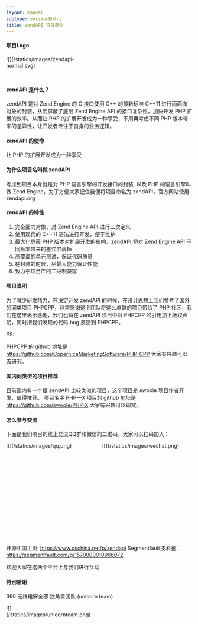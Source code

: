 ```yaml
---
layout: manual
subtype: versionEntry
title: zendAPI 项目简介
---
```

#### 项目Logo

<div style="width:240px; height: 40px; margin-bottom:40px;">![](/statics/images/zendapi-normal.svg)</div>

#### zendAPI 是什么？

zendAPI 是对 Zend Engine 的 C 接口使用 C++ 的最新标准 C++11 进行而面向对象的封装，从而屏蔽了底层 Zend Engine API 的接口复杂性，加快开发 PHP 扩展的效率。从而让 PHP 的扩展开发成为一种享受，不用再考虑不同 PHP 版本带来的差异性，让开发者专注于自身的业务逻辑。

#### zendAPI 的使命

让 PHP 的扩展开发成为一种享受

#### 为什么项目名叫做 zendAPI

考虑到项目本身就是对 PHP 语言引擎的开发接口的封装, 以及 PHP 的语言引擎叫做 Zend Engine，为了方便大家记住我便将项目命名为 zendAPI，官方网站使用 zendapi.org 

#### zendAPI 的特性

1. 完全面向对象，对 Zend Engine API 进行二次定义
2. 使用现代的 C++11 语法进行开发，便于维护
3. 最大化屏蔽 PHP 版本对扩展开发的影响，zendAPI 将对 Zend Engine API 不同版本带来的差异屏蔽掉
4. 高覆盖的单元测试，保证代码质量
5. 在封装的时候，尽最大能力保证性能
6. 致力于项目库的二进制兼容

#### 项目说明

为了减少研发精力，在决定开发 zendAPI 的时候，在设计思想上我们参考了国外的同类项目 PHPCPP，非常感谢这个团队将这么卓越的项目带给了 PHP 社区，我们在这里表示感谢，我们也将在 zendAPI 项目中对 PHPCPP 的引用加上版权声明，同时把我们发现的代码 bug 反馈到 PHPCPP。

PS:

PHPCPP 的 github 地址是： https://github.com/CopernicaMarketingSoftware/PHP-CPP 大家有兴趣可以去研究。

#### 国内同类型的项目推荐
目前国内有一个跟 zendAPI 比较类似的项目，这个项目是 swoole 项目作者开发，值得推荐。
项目名字 PHP—X
项目的 github 地址是 https://github.com/swoole/PHP-X 大家有兴趣可以研究。


#### 怎么参与交流

下面是我们项目的线上交流QQ群和微信的二维码，大家可以扫码加入：
<div>
<div style="width:240px; height: 240px;float:left; margin-right:20px; margin-bottom:20px;">![](/statics/images/qq.png)</div><div style="width:240px; height: 240px;float:left; margin-bottom:20px;">![](/statics/images/wechat.png)</div><div style = "clear:both"></div>
</div>

开源中国主页: https://www.oschina.net/p/zendapi
Segmentfault技术圈：https://segmentfault.com/g/1570000010966072

欢迎大家在这两个平台上与我们进行互动

#### 特别感谢

360 无线电安全部 独角兽团队 (unicorn team)
<div style="width:240px; height: 240px;float:left">![](/statics/images/unicornteam.png)</div>
